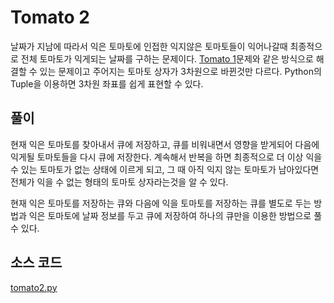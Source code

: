 # Tomato 2

날짜가 지남에 따라서 익은 토마토에 인접한 익지않은 토마토들이 익어나갈때 최종적으로 전체 토마토가 익게되는 날짜를 구하는 문제이다. [Tomato 1](../tomato1)문제와 같은 방식으로 해결할 수 있는 문제이고 주어지는 토마토 상자가 3차원으로 바뀐것만 다르다. Python의 Tuple을 이용하면 3차원 좌표를 쉽게 표현할 수 있다.

## 풀이
현재 익은 토마토를 찾아내서 큐에 저장하고, 큐를 비워내면서 영향을 받게되어 다음에 익게될 토마토들을 다시 큐에 저장한다. 계속해서 반복을 하면 최종적으로 더 이상 익을 수 있는 토마토가 없는 상태에 이르게 되고, 그 때 아직 익지 않는 토마토가 남아있다면 전체가 익을 수 없는 형태의 토마토 상자라는것을 알 수 있다.

현재 익은 토마토를 저장하는 큐와 다음에 익을 토마토를 저장하는 큐를 별도로 두는 방법과 익은 토마토에 날짜 정보를 두고 큐에 저장하여 하나의 큐만을 이용한 방법으로 풀 수 있다.

## 소스 코드
[tomato2.py](./tomato2.py)
